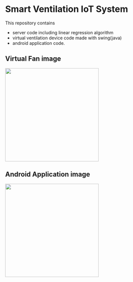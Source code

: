 # Smart Ventilation IoT System

This repository contains 
  - server code including linear regression algorithm
  - virtual ventilation device code made with swing(java) 
  - android application code.

Virtual Fan image
--------------

<div>
<img width="300" src="https://user-images.githubusercontent.com/38809474/89620977-7d473200-d8cb-11ea-8380-461d44e256f8.png">
</div>

Android Application image
-----------------

<div>
<img width="300" src="https://user-images.githubusercontent.com/38809474/89621883-10349c00-d8cd-11ea-9203-891350aefa63.png">
</div>
